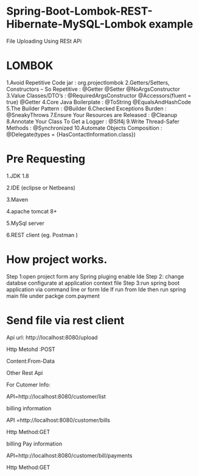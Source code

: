 # Spring-Boot-Lombok-REST-Hibernate-MySQL-Lombok example

File Uploading Using RESt APi

# LOMBOK 
1.Avoid Repetitive Code jar : org.projectlombok
2.Getters/Setters, Constructors – So Repetitive : @Getter @Setter @NoArgsConstructor
3.Value Classes/DTO’s : @RequiredArgsConstructor @Accessors(fluent = true) @Getter
4.Core Java Boilerplate : @ToString  @EqualsAndHashCode
5.The Builder Pattern : @Builder
6.Checked Exceptions Burden : @SneakyThrows
7.Ensure Your Resources are Released : @Cleanup
8.Annotate Your Class To Get a Logger : @Slf4j
9.Write Thread-Safer Methods : @Synchronized
10.Automate Objects Composition : @Delegate(types = {HasContactInformation.class})

# Pre Requesting 
 
1.JDK 1.8

2.IDE (eclipse or Netbeans)

3.Maven 

4.apache tomcat 8+

5.MySql server

6.REST client (eg. Postman )

# How  project works.

Step 1:open project form any Spring pluging enable Ide 
Step 2: change databse configurate at application context file
Step 3:run spring boot application via command line or form Ide
If run from Ide then   run spring main file under packge com.payment


# Send file via rest client 

Api url: http://localhost:8080/upload

Http Metohd :POST

Content:From-Data


Other Rest Api

For Cutomer Info:

API=http://localhost:8080/customer/list

billing information

API =http://localhost:8080/customer/bills

Http Method:GET

billing Pay information

API=http://localhost:8080/customer/bill/payments

Http Method:GET
